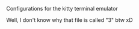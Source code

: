 Configurations for the kitty terminal emulator

Well, I don't know why that file is called "3" btw xD
